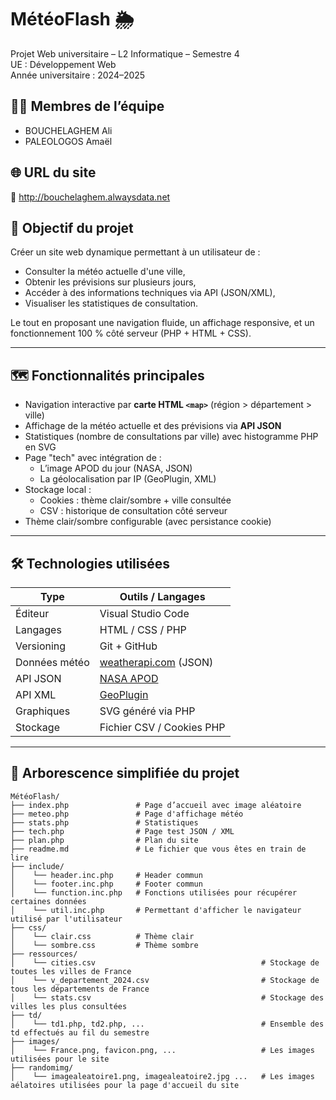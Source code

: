 # MétéoFlash 🌦️

Projet Web universitaire – L2 Informatique – Semestre 4  
UE : Développement Web  
Année universitaire : 2024–2025  

## 👨‍💻 Membres de l’équipe

- BOUCHELAGHEM Ali  
- PALEOLOGOS Amaël  

## 🌐 URL du site

🔗 http://bouchelaghem.alwaysdata.net

## 📌 Objectif du projet

Créer un site web dynamique permettant à un utilisateur de :
- Consulter la météo actuelle d'une ville,
- Obtenir les prévisions sur plusieurs jours,
- Accéder à des informations techniques via API (JSON/XML),
- Visualiser les statistiques de consultation.

Le tout en proposant une navigation fluide, un affichage responsive, et un fonctionnement 100 % côté serveur (PHP + HTML + CSS).

---

## 🗺️ Fonctionnalités principales

- Navigation interactive par **carte HTML `<map>`** (région > département > ville)
- Affichage de la météo actuelle et des prévisions via **API JSON**
- Statistiques (nombre de consultations par ville) avec histogramme PHP en SVG
- Page "tech" avec intégration de :
  - L’image APOD du jour (NASA, JSON)
  - La géolocalisation par IP (GeoPlugin, XML)
- Stockage local :
  - Cookies : thème clair/sombre + ville consultée
  - CSV : historique de consultation côté serveur
- Thème clair/sombre configurable (avec persistance cookie)

---

## 🛠️ Technologies utilisées

| Type           | Outils / Langages |
|----------------|-------------------|
| Éditeur        | Visual Studio Code |
| Langages       | HTML / CSS / PHP |
| Versioning     | Git + GitHub |
| Données météo  | [weatherapi.com](https://www.weatherapi.com) (JSON) |
| API JSON       | [NASA APOD](https://api.nasa.gov) |
| API XML        | [GeoPlugin](http://www.geoplugin.com/) |
| Graphiques     | SVG généré via PHP |
| Stockage       | Fichier CSV / Cookies PHP |

---

## 📂 Arborescence simplifiée du projet

```text
MétéoFlash/
├── index.php               # Page d’accueil avec image aléatoire
├── meteo.php               # Page d'affichage météo
├── stats.php               # Statistiques 
├── tech.php                # Page test JSON / XML
├── plan.php                # Plan du site
├── readme.md               # Le fichier que vous êtes en train de lire
├── include/
│    └── header.inc.php     # Header commun
│    └── footer.inc.php     # Footer commun
│    └── function.inc.php   # Fonctions utilisées pour récupérer certaines données
│    └── util.inc.php       # Permettant d'afficher le navigateur utilisé par l'utilisateur
├── css/
│    └── clair.css          # Thème clair 
│    └── sombre.css         # Thème sombre
├── ressources/
│    └── cities.csv                                     # Stockage de toutes les villes de France 
│    └── v_departement_2024.csv                         # Stockage de tous les départements de France
│    └── stats.csv                                      # Stockage des villes les plus consultées 
├── td/	       
│    └── td1.php, td2.php, ...                          # Ensemble des td effectués au fil du semestre 
├── images/                          
│    └── France.png, favicon.png, ...                   # Les images utilisées pour le site
├── randomimg/
│    └── imagealeatoire1.png, imagealeatoire2.jpg ...   # Les images aélatoires utilisées pour la page d'accueil du site